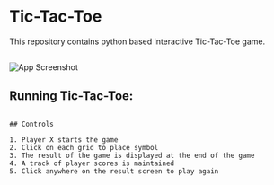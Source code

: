 # Tic-Tac-Toe

This repository contains python based interactive Tic-Tac-Toe game.

##

![App Screenshot]("https://github.com/amit862/Tic-Tae-Toc-Game/blob/main/images/screenshot.png")


## Running Tic-Tac-Toe:

```

## Controls

1. Player X starts the game
2. Click on each grid to place symbol
3. The result of the game is displayed at the end of the game
4. A track of player scores is maintained
5. Click anywhere on the result screen to play again



